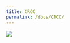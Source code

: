 ```yaml
---
title: CRCC
permalink: /docs/CRCC/
---
```


<img src="https://www.nomanland.tech/assets/img/CRCC.jpg">
